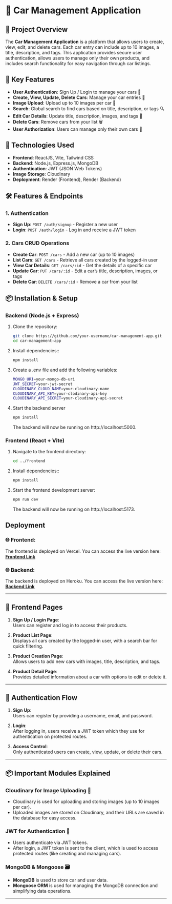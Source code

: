 # 🚗 Car Management Application

## 📜 **Project Overview**

The **Car Management Application** is a platform that allows users to create, view, edit, and delete cars. Each car entry can include up to 10 images, a title, description, and tags. This application provides secure user authentication, allows users to manage only their own products, and includes search functionality for easy navigation through car listings.

## 🔑 **Key Features**

- **User Authentication**: Sign Up / Login to manage your cars 🔐
- **Create, View, Update, Delete Cars**: Manage your car entries 📅
- **Image Upload**: Upload up to 10 images per car 📸
- **Search**: Global search to find cars based on title, description, or tags 🔍
- **Edit Car Details**: Update title, description, images, and tags 📝
- **Delete Cars**: Remove cars from your list 🗑️
- **User Authorization**: Users can manage only their own cars 🚷

## 🚀 **Technologies Used**

- **Frontend**: ReactJS, Vite, Tailwind CSS
- **Backend**: Node.js, Express.js, MongoDB
- **Authentication**: JWT (JSON Web Tokens)
- **Image Storage**: Cloudinary
- **Deployment**: Render (Frontend), Render (Backend)

## 🛠️ **Features & Endpoints**

### **1. Authentication**

- **Sign Up**: `POST /auth/signup` - Register a new user
- **Login**: `POST /auth/login` - Log in and receive a JWT token

### **2. Cars CRUD Operations**

- **Create Car**: `POST /cars` - Add a new car (up to 10 images)
- **List Cars**: `GET /cars` - Retrieve all cars created by the logged-in user
- **View Car Details**: `GET /cars/:id` - Get the details of a specific car
- **Update Car**: `PUT /cars/:id` - Edit a car’s title, description, images, or tags
- **Delete Car**: `DELETE /cars/:id` - Remove a car from your list

## 📦 **Installation & Setup**

### **Backend (Node.js + Express)**

1. Clone the repository:
   ```bash
   git clone https://github.com/your-username/car-management-app.git
   cd car-management-app
   ```
2. Install dependencies::
   ```bash
   npm install
   ```
3. Create a .env file and add the following variables:
   ```bash
   MONGO_URI=your-mongo-db-uri
   JWT_SECRET=your-jwt-secret
   CLOUDINARY_CLOUD_NAME=your-cloudinary-name
   CLOUDINARY_API_KEY=your-clodinary-api-key
   CLOUDINARY_API_SECRET=your-cloudinary-api-secret
   ```
4. Start the backend server
   ```bash
   npm install
   ```
   The backend will now be running on http://localhost:5000.

### **Frontend (React + Vite)**

1. Navigate to the frontend directory:
   ```bash
   cd ../frontend
   ```
2. Install dependencies::
   ```bash
   npm install
   ```
3. Start the frontend development server:
   ```bash
   npm run dev
   ```
   The backend will now be running on http://localhost:5173.

## Deployment

### 🌐 Frontend:
The frontend is deployed on Vercel. You can access the live version here:  
[**Frontend Link**](https://spyne-assignment-frontend.onrender.com)

### 🌐 Backend:
The backend is deployed on Heroku. You can access the live version here:  
[**Backend Link**](https://spyne-assignment-frontend.onrender.com/)

---


## 📝 Frontend Pages

1. **Sign Up / Login Page**:  
   Users can register and log in to access their products.

2. **Product List Page**:  
   Displays all cars created by the logged-in user, with a search bar for quick filtering.

3. **Product Creation Page**:  
   Allows users to add new cars with images, title, description, and tags.

4. **Product Detail Page**:  
   Provides detailed information about a car with options to edit or delete it.

---

## 🤖 Authentication Flow

1. **Sign Up**:  
   Users can register by providing a username, email, and password.

2. **Login**:  
   After logging in, users receive a JWT token which they use for authentication on protected routes.

3. **Access Control**:  
   Only authenticated users can create, view, update, or delete their cars.

---

## 📦 Important Modules Explained

### **Cloudinary for Image Uploading 📸**
- Cloudinary is used for uploading and storing images (up to 10 images per car).  
- Uploaded images are stored on Cloudinary, and their URLs are saved in the database for easy access.

### **JWT for Authentication 🔑**
- Users authenticate via JWT tokens.  
- After login, a JWT token is sent to the client, which is used to access protected routes (like creating and managing cars).

### **MongoDB & Mongoose 🗃️**
- **MongoDB** is used to store car and user data.  
- **Mongoose ORM** is used for managing the MongoDB connection and simplifying data operations.

---


